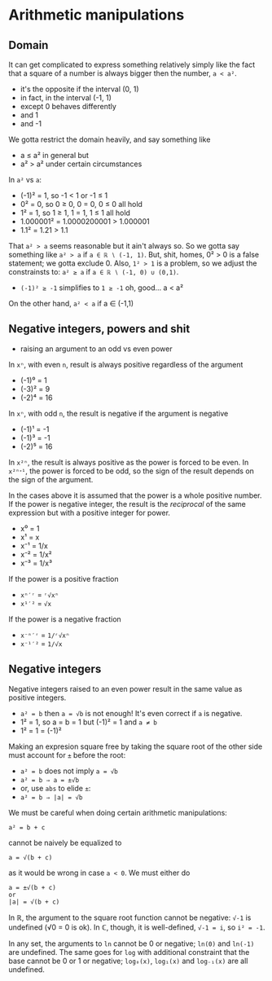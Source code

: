 # Arithmetic manipulations


## Domain

It can get complicated to express something relatively simply like the fact that a square of a number is always bigger then the number, `a < a²`.
- it's the opposite if the interval (0, 1)
- in fact, in the interval (-1, 1)
- except 0 behaves differently
- and 1
- and -1

We gotta restrict the domain heavily, and say something like
- a ≤ a² in general but
- a² > a² under certain circumstances

In `a²` vs `a`:
- (-1)² = 1, so -1 < 1 or -1 ≤ 1
- 0² = 0, so 0 ≥ 0, 0 = 0, 0 ≤ 0 all hold
- 1² = 1, so 1 ≥ 1, 1 = 1, 1 ≤ 1 all hold
- 1.000001² = 1.0000200001 > 1.000001
- 1.1² = 1.21 > 1.1



That `a² > a` seems reasonable but it ain't always so. So we gotta say something like `a² > a` if `a ∈ ℝ ∖ (-1, 1)`. But, shit, homes, 0² > 0 is a false statement; we gotta exclude 0. Also, `1² > 1` is a problem, so we adjust the constrainsts to: `a² ≥ a` if `a ∈ ℝ ∖ (-1, 0) ∪ (0,1)`.
- `(-1)² ≥ -1` simplifies to `1 ≥ -1` oh, good…
a < a²

On the other hand, `a² < a` if a ∈ (-1,1)

## Negative integers, powers and shit

- raising an argument to an odd vs even power

In `xⁿ`, with even `n`, result is always positive regardless of the argument
- (-1)⁰ = 1
- (-3)² = 9
- (-2)⁴ = 16

In `xⁿ`, with odd `n`, the result is negative if the argument is negative
- (-1)¹ = -1
- (-1)³ = -1
- (-2)⁵ = 16

In `x²ⁿ`, the result is always positive as the power is forced to be even. In `x²ⁿᐩ¹`, the power is forced to be odd, so the sign of the result depends on the sign of the argument.

In the cases above it is assumed that the power is a whole positive number.
If the power is negative integer, the result is the *reciprocal* of the same expression but with a positive integer for power.
- x⁰ = 1
- x¹ = x
- x⁻¹ = 1/x
- x⁻² = 1/x²
- x⁻³ = 1/x³

If the power is a positive fraction
- `xⁿ′ʳ` = `ʳ√xⁿ`
- `x¹′²` = `√x`

If the power is a negative fraction
- `x⁻ⁿ′ʳ` = `1/ʳ√xⁿ`
- `x⁻¹′²` = `1/√x`


## Negative integers

Negative integers raised to an even power result in the same value as positive integers.
- `a² = b` then `a = √b` is not enough! It's even correct if `a` is negative.
- 1² = 1, so a = b = 1 but (-1)² = 1 and `a ≠ b`
- 1² = 1 = (-1)²

Making an expresion square free by taking the square root of the other side must account for `±` before the root:
- `a² = b` does not imply `a = √b`
- `a² = b ⇒ a = ±√b`
- or, use `abs` to elide `±`:
- `a² = b ⇒ |a| = √b`


We must be careful when doing certain arithmetic manipulations:

    a² = b + c

cannot be naively be equalized to

    a = √(b + c)

as it would be wrong in case `a < 0`. We must either do

    a = ±√(b + c)
    or
    |a| = √(b + c)

In ℝ, the argument to the square root function cannot be negative: `√-1` is undefined (√0 = 0 is ok). In ℂ, though, it is well-defined, `√-1 = i`, so `i² = -1`.

In any set, the arguments to `ln` cannot be 0 or negative; `ln(0)` and `ln(-1)` are undefined. The same goes for `log` with additional constraint that the base cannot be 0 or 1 or negative; `log₀(x)`, `log₁(x)` and `log₋₁(x)` are all undefined.
